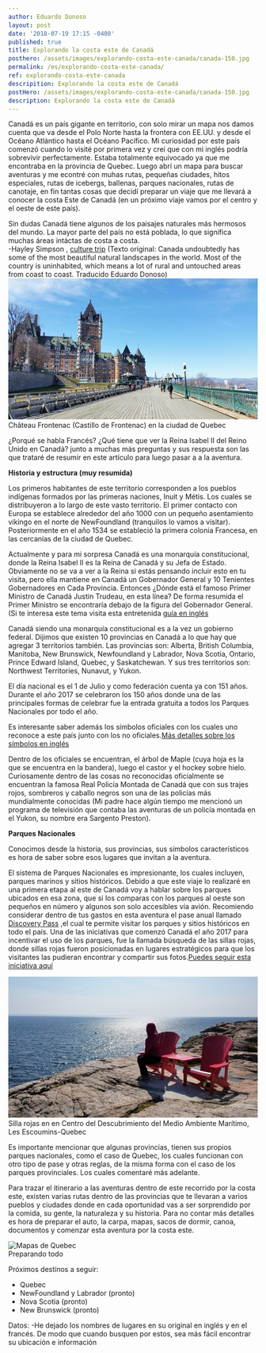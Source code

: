 ```yaml
---
author: Eduardo Donoso
layout: post
date: '2018-07-19 17:15 -0400'
published: true
title: Explorando la costa este de Canadá
posthero: /assets/images/explorando-costa-este-canada/canada-150.jpg
permalink: /es/explorando-costa-este-canada/
ref: explorando-costa-este-canada
descripition: Explorando la costa este de Canadá
postHero: /assets/images/explorando-costa-este-canada/canada-150.jpg
description: Explorando la costa este de Canadá
---
```



Canadá es un país gigante en territorio, con solo mirar un mapa nos damos cuenta que va desde el Polo Norte hasta la frontera con EE.UU. y desde el Océano Atlántico hasta el Océano Pacífico. Mi curiosidad por este país comenzó cuando lo visité por primera vez y creí que con mi inglés podría sobrevivir perfectamente. 
Estaba totalmente equivocado ya que me encontraba en la provincia de Quebec. Luego abrí un mapa para buscar aventuras y me econtré con muhas rutas, pequeñas ciudades, hitos especiales, rutas de icebergs, ballenas, parques nacionales, rutas de canotaje, en fin tantas cosas que decidí preparar un viaje que me llevará a conocer la costa Este de Canadá (en un próximo viaje vamos por el centro y el oeste de este país).

<div class="quote">Sin dudas Canadá tiene algunos de los paisajes naturales más hermosos del mundo. La mayor parte del país no está poblada, lo que significa muchas áreas intáctas de costa a costa.</div>
<div class="caption"> -Hayley Simpson
, <a href="https://theculturetrip.com/north-america/canada/articles/why-everyone-should-visit-canada-at-least-once-in-their-lifetime/" title="Why Everyone Should Visit Canada at Least Once in Their Lifetime" target="_blank">culture trip</a> (Texto original: Canada undoubtedly has some of the most beautiful natural landscapes in the world. Most of the country is uninhabited, which means a lot of rural and untouched areas from coast to coast. Traducido Eduardo Donoso)</div>

<img src="/assets/images/explorando-costa-este-canada/chateau_frontenac.jpg" alt="Château Frontenac (Castillo de Frontenac) en la ciudad de Quebec.">
<div class="caption">Château Frontenac (Castillo de Frontenac) en la ciudad de Quebec</div>

¿Porqué se habla Francés? ¿Qué tiene que ver la Reina Isabel II del Reino Unido en Canadá? junto a muchas más preguntas y sus respuesta son las que trataré de resumir en este artículo para luego pasar a a la aventura.



**Historia y estructura (muy resumida)**

Los primeros habitantes de este territorio corresponden a los pueblos indígenas formados por las primeras naciones, Inuit y Métis. Los cuales se distribuyeron a lo largo de este vasto territorio. El primer contacto con Europa se establece alrededor del año 1000 con un pequeño asentamiento vikingo en el norte de NewFoundland (tranquilos lo vamos a visitar). Posteriormente en el año 1534 se estableció la primera colonia Francesa, en las cercanías de la ciudad de Quebec.

Actualmente y para mi sorpresa Canadá es una monarquía constitucional, donde la Reina Isabel II es la Reina de Canadá y su Jefa de Estado. Obviamente no se va a ver a la Reina si estás pensando incluir esto en tu visita, pero ella mantiene en Canadá un Gobernador General y 10 Tenientes Gobernadores en Cada Provincia.
Entonces ¿Dónde está el famoso Primer Ministro de Canadá Justin Trudeau, en esta línea?  De forma resumida el Primer Ministro se encontraría debajo de la figura del Gobernador General. (Si te interesa este tema visita esta entretenida <a href="https://bdp.parl.ca/About/Parliament/senatoreugeneforsey/inside_view/puzzle-e.html" title="guía en inglés" target="_blank">guía en inglés</a>

Canadá siendo una monarquía constitucional es a la vez un gobierno federal. Dijimos que existen 10 provincias en Canadá a lo que hay que agregar 3 territorios también. Las provincias son: Alberta, British Columbia, Manitoba, New Brunswick, Newfoundland y Labrador, Nova Scotia, Ontario, Prince Edward Island, Quebec, y Saskatchewan. Y sus tres territorios son: Northwest Territories, Nunavut, y Yukon.


El día nacional es el 1 de Julio y como federación cuenta ya con 151 años. Durante el año 2017 se celebraron los 150 años donde una de las principales formas de celebrar fue la entrada gratuita a todos los Parques Nacionales por todo el año.

Es interesante saber además los símbolos oficiales con los cuales uno reconoce a este país junto con los no oficiales.<a href="http://publications.gc.ca/collections/collection_2016/pch/S2-211-2002-1-eng.pdf" title="Más detalles sobre los símbolos en inglés" target="_blank">Más detalles sobre los símbolos en inglés</a>

Dentro de los oficiales se encuentran, el árbol de Maple (cuya hoja es la que se encuentra en la bandera), luego el castor y el hockey sobre hielo. Curiosamente dentro de las cosas no reconocidas oficialmente se encuentran la famosa Real Policía Montada de Canadá que con sus trajes rojos, sombreros y caballo negros son una de las policías más mundialmente conocidas (Mi padre hace algún tiempo me mencionó un programa de televisión que contaba las aventuras de un policía montada en el Yukon, su nombre era Sargento Preston).

**Parques Nacionales**

Conocimos desde la historia, sus provincias, sus símbolos característicos es hora de saber sobre esos lugares que invitan a la aventura.

El sistema de Parques Nacionales es impresionante, los cuales incluyen, parques marinos y sitios históricos. Debido a que este viaje lo realizaré en una primera etapa al este de Canadá voy a hablar sobre los parques ubicados en esa zona, que si los comparas con los parques al oeste son pequeños en número y algunos son solo accesibles vía avión.
Recomiendo considerar dentro de tus gastos en esta aventura el pase anual llamado <a href="https://www.pc.gc.ca/en/voyage-travel/admission" title="Discovery Pass" target="_blank">Discovery Pass</a> ,el cual te permite visitar los parques y sitios históricos en todo el país. Una de las iniciativas que comenzó Canadá el año 2017 para incentivar el uso de los parques, fue la llamada búsqueda de las sillas rojas, donde sillas rojas fueron posicionadas en lugares estratégicos para que los visitantes las pudieran encontrar y compartir sus fotos.<a href="https://www.pc.gc.ca/en/voyage-travel/chaises-chairs" title="Puedes seguir esta iniciativa aquí" target="_blank">Puedes seguir esta iniciativa aquí</a>

<img src="/assets/images/explorando-costa-este-canada/Red_chairs_les_ecoumins.jpg" alt="Sillas rojas Les Escoumins Quebec">
<div class="caption">Silla rojas en en Centro del Descubrimiento del Medio Ambiente Marítimo, Les Escoumins-Quebec</div>

Es importante mencionar que algunas provincias, tienen sus propios parques nacionales, como el caso de Quebec, los cuales funcionan con otro tipo de pase y otras reglas, de la misma forma con el caso de los parques provinciales. Los cuales comentaré más adelante.

Para trazar el itinerario a las aventuras dentro de este recorrido por la costa este, existen varias rutas dentro de las provincias que te llevaran a varios pueblos y ciudades donde en cada oportunidad vas a ser sorprendido por la comida, su gente, la naturaleza y su historia.
Para no contar más detalles es hora de preparar el auto, la carpa, mapas, sacos de dormir, canoa, documentos y comenzar esta aventura por la costa este.

<img src="/assets/images/explorando-costa-este-canada/mapas-quebec.jpg" alt="Mapas de Quebec">
<div class="caption">Preparando todo</div>

Próximos destinos a seguir:
- Quebec
- NewFoundland y Labrador (pronto)
- Nova Scotia (pronto)
- New Brunswick (pronto)


Datos:
-He dejado los nombres de lugares en su original en inglés y en el francés. De modo que cuando busquen por estos, sea más fácil encontrar su ubicación e información